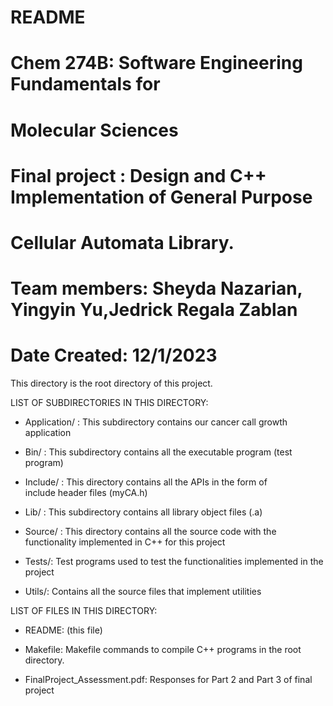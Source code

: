# README 

# Chem 274B: Software Engineering Fundamentals for
#               Molecular Sciences
# Final project :  Design and C++ Implementation of General Purpose
#                 Cellular Automata Library. 
# Team members: Sheyda Nazarian, Yingyin Yu,Jedrick Regala Zablan 
# Date Created: 12/1/2023 
This directory is the root directory of this project.

LIST OF SUBDIRECTORIES IN THIS DIRECTORY:

- Application/ : This subdirectory contains our cancer call growth application

- Bin/ : This subdirectory contains all the executable program (test program)
		
- Include/ : This directory contains all the APIs in the form of  
        include header files (myCA.h)

- Lib/ : This subdirectory contains all library object files (.a)
		
- Source/ : This directory contains all the source code with the
        functionality implemented in C++ for this project
		
- Tests/: Test programs used to test the functionalities implemented in
        the project
		
- Utils/: Contains all the source files that implement utilities
        
LIST OF FILES IN THIS DIRECTORY:

- README: (this file) 

- Makefile: Makefile commands to compile C++ programs in the root directory.

- FinalProject_Assessment.pdf: Responses for Part 2 and Part 3 of final project
